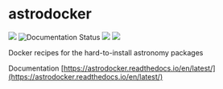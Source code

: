 # astrodocker

![](https://github.com/astrophpeter/astrodocker/actions/workflows/build_docker_images.yml/badge.svg)
![Documentation Status](https://readthedocs.org/projects/astrodocker/badge/?version=latest)
![](https://img.shields.io/endpoint?url=https://gist.githubusercontent.com/astrophpeter/af76363686010da1eae8efc3275f5b42/raw/snana_badge.json)
![](https://img.shields.io/endpoint?url=https://gist.githubusercontent.com/astrophpeter/179909d6b5fbb05b02a28c2840c9c6bf/raw/02188c30d410a04b8f0b111d0c70a539d427fbba/ucsc_spectral_pipeline_badge.json)

Docker recipes for the hard-to-install astronomy packages

Documentation [https://astrodocker.readthedocs.io/en/latest/](https://astrodocker.readthedocs.io/en/latest/)

